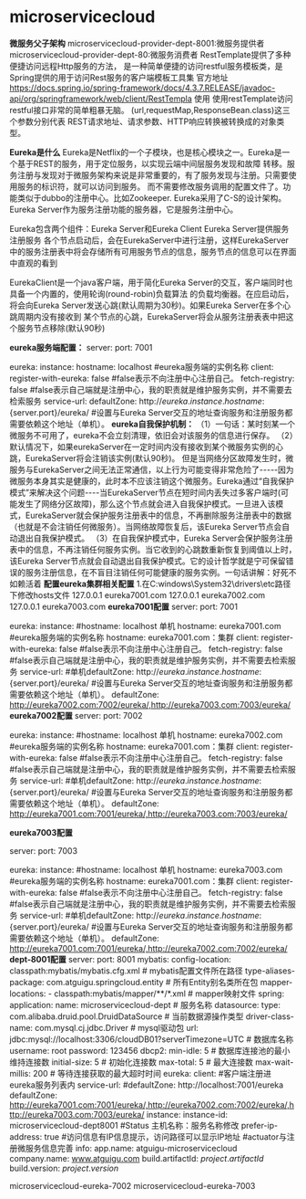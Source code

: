 # microservicecloud
**微服务父子架构**
microservicecloud-provider-dept-8001:微服务提供者
microservicecloud-provider-dept-80:微服务消费者
RestTemplate提供了多种便捷访问远程Http服务的方法，
是一种简单便捷的访问restful服务模板类，是Spring提供的用于访问Rest服务的客户端模板工具集
官方地址
https://docs.spring.io/spring-framework/docs/4.3.7.RELEASE/javadoc-api/org/springframework/web/client/RestTempla
使用
使用restTemplate访问restful接口非常的简单粗暴无脑。
(url,requestMap,ResponseBean.class)这三个参数分别代表
REST请求地址、请求参数、HTTP响应转换被转换成的对象类型。

**Eureka是什么**
Eureka是Netflix的一个子模块，也是核心模块之一。Eureka是一个基于REST的服务，用于定位服务，以实现云端中间层服务发现和故障
转移。服务注册与发现对于微服务架构来说是非常重要的，有了服务发现与注册。只需要使用服务的标识符，就可以访问到服务。
而不需要修改服务调用的配置文件了。功能类似于dubbo的注册中心。比如Zookeeper.
Eureka采用了C-S的设计架构。Eureka Server作为服务注册功能的服务器，它是服务注册中心。

Eureka包含两个组件：Eureka Server和Eureka Client
Eureka Server提供服务注册服务
各个节点启动后，会在EurekaServer中进行注册，这样EurekaServer中的服务注册表中将会存储所有可用服务节点的信息，服务节点的信息可以在界面中直观的看到

EurekaClient是一个java客户端，用于简化Eureka Server的交互，客户端同时也具备一个内置的，使用轮询(round-robin)负载算法
的负载均衡器。在应启动后，将会向Eureka Server发送心跳(默认周期为30秒)。如果Eureka Server在多个心跳周期内没有接收到
某个节点的心跳，EurekaServer将会从服务注册表表中把这个服务节点移除(默认90秒)

**eureka服务端配置：**
server:
  port: 7001

eureka:
  instance:
    hostname: localhost #eureka服务端的实例名称
  client:
    register-with-eureka: false #false表示不向注册中心注册自己。
    fetch-registry: false #false表示自己端就是注册中心，我的职责就是维护服务实例，并不需要去检索服务
    service-url:
      defaultZone: http://${eureka.instance.hostname}:${server.port}/eureka/ #设置与Eureka Server交互的地址查询服务和注册服务都需要依赖这个地址（单机）。
**eureka自我保护机制：**
（1）一句话：某时刻某一个微服务不可用了，eureka不会立刻清理，依旧会对该服务的信息进行保存。
（2）默认情况下，如果eurekaServer在一定时间内没有接收到某个微服务实例的心跳，EurekaServer将会注销该实例(默认90秒)。
但是当网络分区故障发生时，微服务与EurekaServer之间无法正常通信，以上行为可能变得非常危险了-----因为微服务本身其实是健康的，此时本不应该注销这个微服务。Eureka通过“自我保护模式”来解决这个问题----当EurekaServer节点在短时间内丢失过多客户端时(可能发生了网络分区故障)，那么这个节点就会进入自我保护模式。一旦进入该模式，EurekaServer就会保护服务注册表中的信息，不再删除服务注册表中的数据（也就是不会注销任何微服务）。当网络故障恢复后，该Eureka Server节点会自动退出自我保护模式。
（3）在自我保护模式中，Eureka Server会保护服务注册表中的信息，不再注销任何服务实例。当它收到的心跳数重新恢复到阈值以上时，该Eureka Server节点就会自动退出自我保护模式。它的设计哲学就是宁可保留错误的服务注册信息，在不盲目注销任何可能健康的服务实例。一句话讲解：好死不如赖活着
**配置eureka集群相关配置**
1.在C:windows\System32\drivers\etc路径下修改hosts文件
127.0.0.1 eureka7001.com
127.0.0.1 eureka7002.com
127.0.0.1 eureka7003.com
**eureka7001配置**
server: 
  port: 7001
 
eureka: 
  instance:
    #hostname: localhost 单机
    hostname: eureka7001.com #eureka服务端的实例名称 hostname: eureka7001.com：集群
  client: 
    register-with-eureka: false     #false表示不向注册中心注册自己。
    fetch-registry: false     #false表示自己端就是注册中心，我的职责就是维护服务实例，并不需要去检索服务
    service-url: 
       #单机defaultZone: http://${eureka.instance.hostname}:${server.port}/eureka/       #设置与Eureka Server交互的地址查询服务和注册服务都需要依赖这个地址（单机）。
      defaultZone: http://eureka7002.com:7002/eureka/,http://eureka7003.com:7003/eureka/
**eureka7002配置**
server: 
  port: 7002
 
eureka: 
  instance:
    #hostname: localhost 单机
    hostname: eureka7002.com #eureka服务端的实例名称 hostname: eureka7001.com：集群
  client: 
    register-with-eureka: false     #false表示不向注册中心注册自己。
    fetch-registry: false     #false表示自己端就是注册中心，我的职责就是维护服务实例，并不需要去检索服务
    service-url: 
       #单机defaultZone: http://${eureka.instance.hostname}:${server.port}/eureka/       #设置与Eureka Server交互的地址查询服务和注册服务都需要依赖这个地址（单机）。
      defaultZone: http://eureka7001.com:7001/eureka/,http://eureka7003.com:7003/eureka/

**eureka7003配置**

server: 
  port: 7003
 
eureka: 
  instance:
    #hostname: localhost 单机
    hostname: eureka7003.com #eureka服务端的实例名称 hostname: eureka7001.com：集群
  client: 
    register-with-eureka: false     #false表示不向注册中心注册自己。
    fetch-registry: false     #false表示自己端就是注册中心，我的职责就是维护服务实例，并不需要去检索服务
    service-url: 
       #单机defaultZone: http://${eureka.instance.hostname}:${server.port}/eureka/       #设置与Eureka Server交互的地址查询服务和注册服务都需要依赖这个地址（单机）。
      defaultZone: http://eureka7001.com:7001/eureka/,http://eureka7002.com:7002/eureka/
**dept-8001配置**
server:
  port: 8001
mybatis:
  config-location: classpath:mybatis/mybatis.cfg.xml        # mybatis配置文件所在路径
  type-aliases-package: com.atguigu.springcloud.entity      # 所有Entity别名类所在包
  mapper-locations:
    - classpath:mybatis/mapper/**/*.xml                      # mapper映射文件
spring:
  application:
    name: microservicecloud-dept                            # 服务名称
  datasource:
    type: com.alibaba.druid.pool.DruidDataSource            # 当前数据源操作类型
    driver-class-name: com.mysql.cj.jdbc.Driver              # mysql驱动包
    url: jdbc:mysql://localhost:3306/cloudDB01?serverTimezone=UTC             # 数据库名称
    username: root
    password: 123456
    dbcp2:
      min-idle: 5                                           # 数据库连接池的最小维持连接数
      initial-size: 5                                       # 初始化连接数
      max-total: 5                                          # 最大连接数
      max-wait-millis: 200                                  # 等待连接获取的最大超时时间
eureka:
  client: #客户端注册进eureka服务列表内
    service-url:
      #defaultZone: http://localhost:7001/eureka
       defaultZone: http://eureka7001.com:7001/eureka/,http://eureka7002.com:7002/eureka/,http://eureka7003.com:7003/eureka/
  instance:
    instance-id: microservicecloud-dept8001 #Status 主机名称：服务名称修改
    prefer-ip-address: true #访问信息有IP信息提示，访问路径可以显示IP地址
#actuator与注册微服务信息完善
info:
  app.name: atguigu-microservicecloud
  company.name: www.atguigu.com
  build.artifactId: $project.artifactId$
  build.version: $project.version$
  
  microservicecloud-eureka-7002
  microservicecloud-eureka-7003
  
